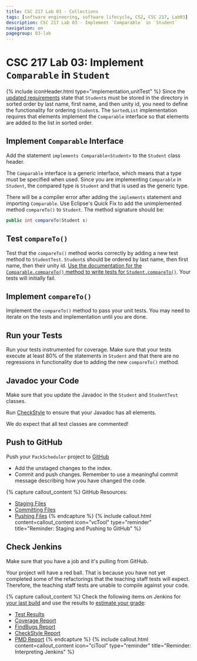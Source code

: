 ```yaml
---
title: CSC 217 Lab 03 - Collections
tags: [software engineering, software lifecycle, CS2, CSC 217, Lab03]
description: CSC 217 Lab 03 - Implement `Comparable` in `Student`
navigation: on
pagegroup: 03-lab
---
```

# CSC 217 Lab 03: Implement `Comparable` in `Student`
{% include iconHeader.html type="implementation,unitTest" %}
Since the [updated requirements](03-lab-requirements) state that `Student`s must be stored in the directory in sorted order by last name, first name, and then unity id, you need to define the functionality for ordering `Student`s.  The `SortedList` implementation requires that elements implement the `Comparable` interface so that elements are added to the list in sorted order. 


## Implement `Comparable` Interface
Add the statement `implements Comparable<Student>` to the `Student` class header.  

The `Comparable` interface is a generic interface, which means that a type must be specified when used.  Since you are implementing `Comparable` in `Student`, the compared type is `Student` and that is used as the generic type.  

There will be a compiler error after adding the `implements` statement and importing `Comparable`.  Use Eclipse's Quick Fix to add the unimplemented method `compareTo()` to `Student`.  The method signature should be:

```java
public int compareTo(Student s)
```    

## Test `compareTo()`
Test that the `compareTo()` method works correctly by adding a new test method to `StudentTest`.  `Student`s should be ordered by last name, then first name, then their unity id.  [Use the documentation for the `Comparable.compareTo()` method to write tests for `Student.compareTo()`](https://docs.oracle.com/en/java/javase/11/docs/api/java.base/java/lang/Comparable.html#compareTo(T)).  Your tests will initially fail.


## Implement `compareTo()`
Implement the `compareTo()` method to pass your unit tests.  You may need to iterate on the tests and implementation until you are done.


## Run your Tests
Run your tests instrumented for coverage.  Make sure that your tests execute at least 80% of the statements in `Student` and that there are no regressions in functionality due to adding the new `compareTo()` method.  


## Javadoc your Code
Make sure that you update the Javadoc in the `Student` and `StudentTest` classes.  

Run [CheckStyle](https://pages.github.ncsu.edu/engr-csc216/guided-projects/gp1/gp1-static-analysis#checkstyle) to ensure that your Javadoc has all elements.

We do expect that all test classes are commented!


## Push to GitHub
Push your `PackScheduler` project to [GitHub](https://github.ncsu.edu)

  * Add the unstaged changes to the index.
  * Commit and push changes.  Remember to use a meaningful commit message describing how you have changed the code.  


{% capture callout_content %}
GitHub Resources:

  * [Staging Files](https://pages.github.ncsu.edu/engr-csc-software-development/practices-tools/git/git-staging)
  * [Committing Files](https://pages.github.ncsu.edu/engr-csc-software-development/practices-tools/git/git-commit)
  * [Pushing Files](https://pages.github.ncsu.edu/engr-csc-software-development/practices-tools/git/git-push)
{% endcapture %}
{% include callout.html content=callout_content icon="vcTool" type="reminder" title="Reminder: Staging and Pushing to GitHub" %}


## Check Jenkins
Make sure that you have a job and it's pulling from GitHub.

Your project will have a red ball.  That is because you have not yet completed some of the refactorings that the teaching staff tests will expect.  Therefore, the teaching staff tests are unable to compile against your code.


{% capture callout_content %}
Check the following items on Jenkins for [your last build](https://pages.github.ncsu.edu/engr-csc-software-development/practices-tools/jenkins/#build-summary-page) and use the results to [estimate your grade](https://pages.github.ncsu.edu/engr-csc-software-development/practices-tools/jenkins/#grade-estimation-example):

  * [Test Results](https://pages.github.ncsu.edu/engr-csc-software-development/practices-tools/jenkins/#test-results)
  * [Coverage Report](https://pages.github.ncsu.edu/engr-csc-software-development/practices-tools/jenkins/#coverage-report)
  * [FindBugs Report](https://pages.github.ncsu.edu/engr-csc-software-development/practices-tools/jenkins/#findbugs-report)
  * [CheckStyle Report](https://pages.github.ncsu.edu/engr-csc-software-development/practices-tools/jenkins/#checkstyle-report)
  * [PMD Report](https://pages.github.ncsu.edu/engr-csc-software-development/practices-tools/jenkins/#pmd-report)
{% endcapture %}
{% include callout.html content=callout_content icon="ciTool" type="reminder" title="Reminder: Interpreting Jenkins" %}
